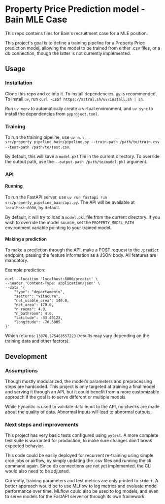 # Property Price Prediction model - Bain MLE Case

This repo contains files for Bain's recruitment case for a MLE position.

This project's goal is to define a training pipeline for a Property Price prediction
model, allowing the model to be trained from either .csv files, or a db connection,
though the latter is not currently implemented.

## Usage

### Installation

Clone this repo and `cd` into it. To install dependencies, [`uv`](https://astral.sh/uv)
is recommended. To install `uv`, run `curl -LsSf https://astral.sh/uv/install.sh | sh`.

Run `uv venv` to automatically create a virtual environment, and `uv sync` to install
the dependencies from `pyproject.toml`.

### Training

To run the training pipeline, use `uv run src/property_pipeline_bain/pipeline.py --train-path /path/to/train.csv --test-path /path/to/test.csv`.

By default, this will save a `model.pkl` file in the current directory. To override the
output path, use the `--output-path /path/to/model.pkl` argument.

### API

#### Running

To run the FastAPI server, use `uv run fastapi run src/property_pipeline_bain/api.py`.
The API will be available at `localhost:8000`, by default.

By default, it will try to load a `model.pkl` file from the current directory. If you
wish to override the model source, set the `PROPERTY_MODEL_PATH` environment variable
pointing to your trained model.

#### Making a prediction

To make a prediction through the API, make a POST request to the `/predict` endpoint,
passing the feature information as a JSON body. All features are mandatory.

Example prediction:

```shell
curl --location 'localhost:8000/predict' \
--header 'Content-Type: application/json' \
--data '{
    "type": "departamento",
    "sector": "vitacura",
    "net_usable_area": 140.0,
    "net_area": 170.0,
    "n_rooms": 4.0,
    "n_bathroom": 4.0,
    "latitude": -33.40123,
    "longitude": -70.5805
}'
```

Which returns: `13070.575463557223` (results may vary depending on the training data and
other factors).

## Development

### Assumptions

Though mostly modularized, the model's parameters and preprocessing steps are hardcoded.
This project is only targeted at training a final model and serving it through an API,
but it could benefit from a more customizable approach if the goal is to serve different
or multiple models.

While Pydantic is used to validate data input to the API, no checks are made about the
quality of data. Abnormal inputs will lead to abnormal outputs.

### Next steps and improvements

This project has very basic tests configured using `pytest`. A more complete test suite
is warranted for production, to make sure changes don't break expected behavior.

This code could be easily deployed for recurrent re-training using simple cron jobs or
airflow, by simply updating the .csv files and running the cli command again. Since db
connections are not yet implemented, the CLI would also need to be adjusted.

Currently, training parameters and test metrics are only printed to `stdout`. A better
approach would be to use MLflow to log metrics and evaluate model performance over
time. MLflow could also be used to log models, and even to serve models for the FastAPI
server or through its own framework.

